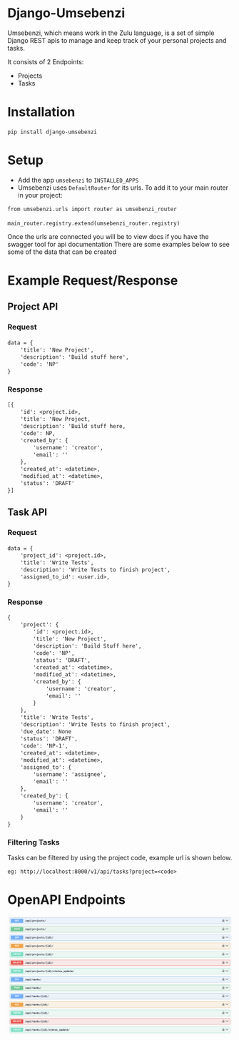 # Django-Umsebenzi

Umsebenzi, which means work in the Zulu language, is a set of simple Django REST apis to manage and keep track of your personal
projects and tasks.

It consists of 2 Endpoints:

* Projects
* Tasks

# Installation
```
pip install django-umsebenzi
```

# Setup

* Add the app `umsebenzi` to `INSTALLED_APPS`
* Umsebenzi uses `DefaultRouter` for its urls. To add it to your main router in your project:
```
from umsebenzi.urls import router as umsebenzi_router 

main_router.registry.extend(umsebenzi_router.registry)
```

Once the urls are connected you will be to view docs if you have the swagger tool for api documentation
There are some examples below to see some of the data that can be created



# Example Request/Response

## Project API
### Request

```
data = {
    'title': 'New Project',
    'description': 'Build stuff here',
    'code': 'NP'
}
```
### Response
```
[{
    'id': <project.id>,
    'title': 'New Project,
    'description': 'Build stuff here,
    'code': NP,
    'created_by': {
        'username': 'creator',
        'email': ''
    },
    'created_at': <datetime>,
    'modified_at': <datetime>,
    'status': 'DRAFT'
}]
```


## Task API
### Request
```
data = {
    'project_id': <project.id>,
    'title': 'Write Tests',
    'description': 'Write Tests to finish project',
    'assigned_to_id': <user.id>,
}
```

### Response
```
{
    'project': {
        'id': <project.id>,
        'title': 'New Project',
        'description': 'Build Stuff here',
        'code': 'NP',
        'status': 'DRAFT',
        'created_at': <datetime>,
        'modified_at': <datetime>,
        'created_by': {
            'username': 'creator',
            'email': ''
        }
    },
    'title': 'Write Tests',
    'description': 'Write Tests to finish project',
    'due_date': None
    'status': 'DRAFT',
    'code': 'NP-1',
    'created_at': <datetime>,
    'modified_at': <datetime>,
    'assigned_to': {
        'username': 'assignee',
        'email': ''
    },
    'created_by': {
        'username': 'creator',
        'email': ''
    }
}
```

### Filtering Tasks
Tasks can be filtered by using the project code, example url is shown below.
```
eg: http://localhost:8000/v1/api/tasks?project=<code>
```

# OpenAPI Endpoints

![screenshot of endpoints](api_endpoints.png)